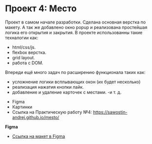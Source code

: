 # Проект 4: Место

Проект в самом начале разработки.
Сделана основная верстка по макету.
А так же добавлено окно popup 
и реализована простейшая логика 
его открытия и закрытия.
В проекте использованны такие техналогии как:
- html/css/js.
- flexbox верстка.
- grid layout.
- работа с DOM.

Впереди ещё много задач по расширению функционала таких как:
- усложнение логики всплывающих окон (их будет несколько)
- реализация нажатия кнопки лайк.
- добавление и удаление карточек с местами.
-и т. д.

* Figma
* Картинки
* Ссылка на Практическую работу №4: https://sawostin-andrej.github.io/mesto/

**Figma**

* [Ссылка на макет в Figma](https://www.figma.com/file/2cn9N9jSkmxD84oJik7xL7/JavaScript.-Sprint-4?node-id=28212-2&t=5JPHF5ndKKkNq0iA-0)